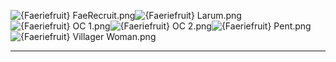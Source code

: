 ![{Faeriefruit} FaeRecruit.png](https://raw.githubusercontent.com/Klokinator/FE-Repo/main/Portrait%20Repository/Spriting%20Community%20OC's%20(Grouped%20by%20Artist)/Faeriefruit/%7BFaeriefruit%7D%20FaeRecruit.png "{Faeriefruit} FaeRecruit.png")![{Faeriefruit} Larum.png](https://raw.githubusercontent.com/Klokinator/FE-Repo/main/Portrait%20Repository/Spriting%20Community%20OC's%20(Grouped%20by%20Artist)/Faeriefruit/%7BFaeriefruit%7D%20Larum.png "{Faeriefruit} Larum.png")![{Faeriefruit} OC 1.png](https://raw.githubusercontent.com/Klokinator/FE-Repo/main/Portrait%20Repository/Spriting%20Community%20OC's%20(Grouped%20by%20Artist)/Faeriefruit/%7BFaeriefruit%7D%20OC%201.png "{Faeriefruit} OC 1.png")![{Faeriefruit} OC 2.png](https://raw.githubusercontent.com/Klokinator/FE-Repo/main/Portrait%20Repository/Spriting%20Community%20OC's%20(Grouped%20by%20Artist)/Faeriefruit/%7BFaeriefruit%7D%20OC%202.png "{Faeriefruit} OC 2.png")![{Faeriefruit} Pent.png](https://raw.githubusercontent.com/Klokinator/FE-Repo/main/Portrait%20Repository/Spriting%20Community%20OC's%20(Grouped%20by%20Artist)/Faeriefruit/%7BFaeriefruit%7D%20Pent.png "{Faeriefruit} Pent.png")![{Faeriefruit} Villager Woman.png](https://raw.githubusercontent.com/Klokinator/FE-Repo/main/Portrait%20Repository/Spriting%20Community%20OC's%20(Grouped%20by%20Artist)/Faeriefruit/%7BFaeriefruit%7D%20Villager%20Woman.png "{Faeriefruit} Villager Woman.png")



----

